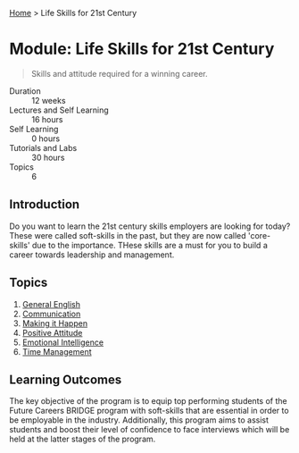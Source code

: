 [Home](../README.md) > Life Skills for 21st Century

# Module: Life Skills for 21st Century

> Skills and attitude required for a winning career.

<dl>
<dt>Duration</dt>
<dd>12  weeks</dd>
<dt>Lectures and Self Learning</dt>
<dd>16  hours</dd>
<dt>Self Learning</dt>
<dd>0  hours</dd>
<dt>Tutorials and Labs</dt>
<dd>30  hours</dd>
<dt>Topics</dt>
<dd>6</dd>
</dl>

## Introduction

Do you want to learn the 21st century skills employers are looking for today? These were called soft-skills in the past, but they are now called 'core-skills' due to the importance. THese skills are a must for you to build a career towards leadership and management.

## Topics

1. [General English](./01-general-english.md)
1. [Communication](./02-communication.md)
1. [Making it Happen](./03-making-it-happen.md)
1. [Positive Attitude](./04-positive-attitude.md)
1. [Emotional Intelligence](./05-emotional-intelligence.md)
1. [Time Management](./06-time-management.md)

## Learning Outcomes

The key objective of the program is to equip top performing students of the Future Careers BRIDGE program with soft-skills that are essential in order to be employable in the industry. Additionally, this program aims to assist students and boost their level of confidence to face interviews which will be held at the latter stages of the program.

